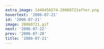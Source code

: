 ```yaml
---
extra_image: 1448456574-20060721after.png
hovertext: '2006-07-21'
id: '2006-07-21'
image: 20060721.gif
next: '2006-07-22'
prev: '2006-07-20'
title: '2006-07-21'
---
```

